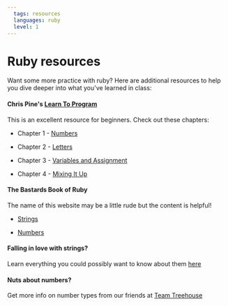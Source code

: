 ```yaml
---
  tags: resources
  languages: ruby
  level: 1
---
```


# Ruby resources

Want some more practice with ruby? Here are additional resources to help you dive deeper into what you've learned in class:

#### Chris Pine's [Learn To Program](https://pine.fm/LearnToProgram/) 

This is an excellent resource for beginners. Check out these chapters: 

* Chapter 1 - [Numbers](https://pine.fm/LearnToProgram/?Chapter=01)

* Chapter 2 - [Letters](https://pine.fm/LearnToProgram/?Chapter=02)

* Chapter 3 - [Variables and Assignment](https://pine.fm/LearnToProgram/?Chapter=03)

* Chapter 4 - [Mixing It Up](https://pine.fm/LearnToProgram/?Chapter=04)

#### The Bastards Book of Ruby

The name of this website may be a little rude but the content is helpful! 

* [Strings](http://ruby.bastardsbook.com/chapters/strings/)

* [Numbers](http://ruby.bastardsbook.com/chapters/numbers/)

#### Falling in love with strings? 

Learn everything you could possibly want to know about them [here](http://www.eriktrautman.com/posts/ruby-explained-strings)

#### Nuts about numbers?

Get more info on number types from our friends at [Team Treehouse](http://teamtreehouse.com/library/ruby-foundations/numbers/creating-numbers)
